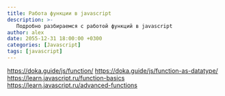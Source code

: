 ```yaml
---
title: Работа функции в javascript
description: >-
   Подробно разбираемся с работой функций в javascript
author: alex
date: 2055-12-31 18:00:00 +0300
categories: [Javascript]
tags: [javascript]
---
```


https://doka.guide/js/function/
https://doka.guide/js/function-as-datatype/
https://learn.javascript.ru/function-basics
https://learn.javascript.ru/advanced-functions

